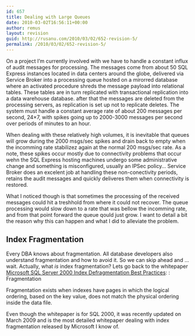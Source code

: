 ```yaml
---
id: 657
title: Dealing with Large Queues
date: 2010-03-02T16:56:11+00:00
author: remus
layout: revision
guid: http://rusanu.com/2010/03/02/652-revision-5/
permalink: /2010/03/02/652-revision-5/
---
```

On a project I&#8217;m currently involved with we have to handle a constant influx of audit messages for processing. The messages come from about 50 SQL Express instances located in data centers around the globe, delivered via Service Broker into a processing queue hosted on a mirorred database where an activated procedure shreds the message payload into relational tables. These tables are in turn replicated with transactional replication into a data warehouse database. after that the messages are deleted from the processing servers, as replication is set up not to replicate deletes. The system must handle a constant average rate of about 200 messages per second, 24&#215;7, with spikes going up to 2000-3000 messages per second over periods of minutes to an hour.

When dealing with these relatively high volumes, it is inevitable that queues will grow during the 2000 msgs/sec spikes and drain back to empty when the incomming rate stabilizez again at the normal 200 msgs/sec rate. As a note, these spikes occur mostly due to connectivity problems that occur wehn the SQL Express hosting machines undergo some administrative change and something is misconfigured, usually an IPSec policy&#8230; Service Broker does an excelent job at handling these non-conectivity periods, retains the audit messages and quickly deliveres them when connectivity is restored.

What I noticed though is that sometimes the processing of the received messages could hit a treshhold from where it could not recover. The queue processing would slow down to a rate that was bellow the incomming rate, and from that point forward the queue qould just grow. I want to detail a bit the reason why this can happen and what I did to alleviate the problem.

## Index Fragmentation

Every DBA knows about fragmentation. All database developers also understand fragmentation and how to avoid it. So we can skip ahead and &#8230; wait. Actually, what _is_ index fragmentation? Lets go back to the whitepaper <a href="http://technet.microsoft.com/en-us/library/cc966523.aspx#EHAA" target="_blank">Microsoft SQL Server 2000 Index Defragmentation Best Practices</a>:
:   Fragmentation

Fragmentation exists when indexes have pages in which the logical ordering, based on the key value, does not match the physical ordering inside the data file.

Even though the whitepaper is for SQL 2000, it was recently updated on March 2009 and is the most detailed whitepaper dealing with index fragmentation released by Microsoft I know of.